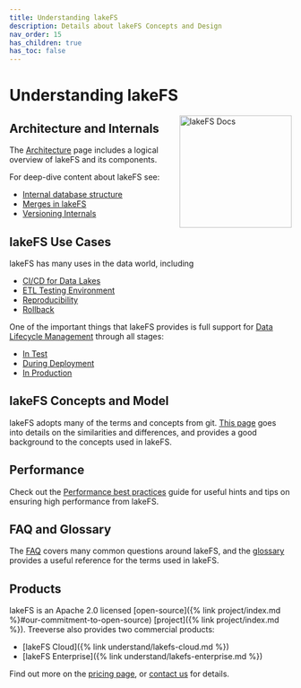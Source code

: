 ```yaml
---
title: Understanding lakeFS
description: Details about lakeFS Concepts and Design
nav_order: 15
has_children: true
has_toc: false
---
```


# Understanding lakeFS

<img src="/assets/img/docs_logo.png" alt="lakeFS Docs" width=200 style="float: right; margin: 0 0 10px 10px;"/>

## Architecture and Internals

The [Architecture](./architecture.html) page includes a logical overview of lakeFS and its components. 

For deep-dive content about lakeFS see: 

* [Internal database structure](./how/kv.md)
* [Merges in lakeFS](./how/merge.md)
* [Versioning Internals](./how/versioning-internals.md)

## lakeFS Use Cases

lakeFS has many uses in the data world, including

* [CI/CD for Data Lakes](./use_cases/cicd_for_data.md)
* [ETL Testing Environment](./use_cases/etl_testing.md)
* [Reproducibility](./use_cases/reproducibility.md)
* [Rollback](./use_cases/rollback.md)

One of the important things that lakeFS provides is full support for [Data Lifecycle Management](./data_lifecycle_management/) through all stages: 

* [In Test](./data_lifecycle_management/data-devenv.md)
* [During Deployment](./data_lifecycle_management/ci.md)
* [In Production](./data_lifecycle_management/production.md)

## lakeFS Concepts and Model 

lakeFS adopts many of the terms and concepts from git. [This page](./model.html) goes into details on the similarities and differences, and provides a good background to the concepts used in lakeFS. 

## Performance

Check out the [Performance best practices](./performance-best-practices.html) guide for useful hints and tips on ensuring high performance from lakeFS. 

## FAQ and Glossary

The [FAQ](./faq.html) covers many common questions around lakeFS, and the [glossary](./glossary.html) provides a useful reference for the terms used in lakeFS. 

## Products

lakeFS is an Apache 2.0 licensed [open-source]({% link project/index.md %}#our-commitment-to-open-source) [project]({% link project/index.md %}). Treeverse also provides two commercial products: 

- [lakeFS Cloud]({% link understand/lakefs-cloud.md %})
- [lakeFS Enterprise]({% link understand/lakefs-enterprise.md %})

Find out more on the [pricing page](https://lakefs.io/pricing/), or [contact us](https://lakefs.io/contact-sales/) for details.
